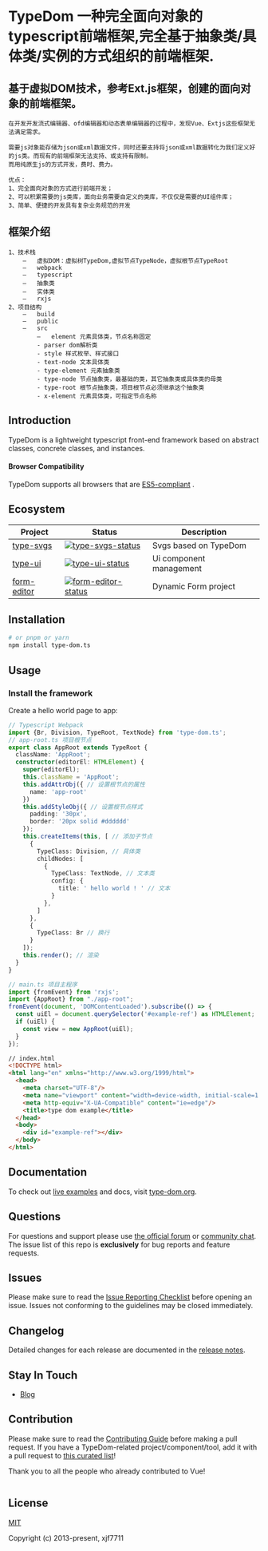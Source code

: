 # TypeDom 一种完全面向对象的typescript前端框架,完全基于抽象类/具体类/实例的方式组织的前端框架.

## 基于虚拟DOM技术，参考Ext.js框架，创建的面向对象的前端框架。

    在开发开发流式编辑器、ofd编辑器和动态表单编辑器的过程中，发现Vue、Extjs这些框架无法满足需求。
    
    需要js对象能存储为json或xml数据文件，同时还要支持将json或xml数据转化为我们定义好的js类。而现有的前端框架无法支持、或支持有限制。
    而用纯原生js的方式开发，费时、费力。

    优点：
    1、完全面向对象的方式进行前端开发；
    2、可以积累需要的js类库，面向业务需要自定义的类库，不仅仅是需要的UI组件库；
    3、简单、便捷的开发具有复杂业务规范的开发

## 框架介绍

    1、技术栈
        –	虚拟DOM：虚拟树TypeDom,虚拟节点TypeNode，虚拟根节点TypeRoot
        –	webpack
        –	typescript
        –	抽象类
        –	实体类
        –	rxjs
    2、项目结构
        –	build
        –	public
        –	src
            –	element 元素具体类，节点名称固定
            - parser dom解析类
            - style 样式枚举、样式接口
            - text-node 文本具体类
            - type-element 元素抽象类
            - type-node 节点抽象类，最基础的类，其它抽象类或具体类的母类
            - type-root 根节点抽象类，项目根节点必须继承这个抽象类
            - x-element 元素具体类，可指定节点名称


## Introduction

TypeDom is a lightweight typescript front-end framework based on abstract classes, concrete classes, and instances.

#### Browser Compatibility

TypeDom supports all browsers that are [ES5-compliant](https://kangax.github.io/compat-table/es5/) .

## Ecosystem

| Project               | Status                                       | Description             |
|-----------------------|----------------------------------------------|-------------------------|
| [type-svgs]           | [![type-svgs-status]][type-svgs-package]     | Svgs based on TypeDom   |
| [type-ui]             | [![type-ui-status]][type-ui-package]         | Ui component management |
| [form-editor]         | [![form-editor-status]][form-editor-package] | Dynamic Form project    |

[type-svgs]: https://github.com/xjf7711/type-svgs
[type-ui]: https://github.com/xjf7711/type-ui
[form-editor]: https://github.com/xjf7711/form-editor
[type-svgs-status]: https://img.shields.io/npm/v/vue-router.svg
[type-ui-status]: https://img.shields.io/npm/v/vuex.svg
[form-editor-status]: https://img.shields.io/npm/v/@vue/cli.svg
[type-svgs-package]: https://npmjs.com/package/type-svgs
[type-ui-package]: https://npmjs.com/package/type-ui
[form-editor-package]: https://npmjs.com/package/form-editor


## Installation

```bash
# or pnpm or yarn
npm install type-dom.ts
```

## Usage

### Install the framework

Create a hello world page to app:

```ts
// Typescript Webpack
import {Br, Division, TypeRoot, TextNode} from 'type-dom.ts';
// app-root.ts 项目根节点
export class AppRoot extends TypeRoot {
  className: 'AppRoot';
  constructor(editorEl: HTMLElement) {
    super(editorEl);
    this.className = 'AppRoot'; 
    this.addAttrObj({ // 设置根节点的属性
      name: 'app-root'
    })
    this.addStyleObj({ // 设置根节点样式
      padding: '30px',
      border: '20px solid #dddddd'
    });
    this.createItems(this, [ // 添加子节点
      {
        TypeClass: Division, // 具体类
        childNodes: [
          {
            TypeClass: TextNode, // 文本类
            config: {
              title: ' hello world ! ' // 文本
            }
          },
        ]
      },
      {
        TypeClass: Br // 换行
      }
    ]);
    this.render(); // 渲染
  }
}

// main.ts 项目主程序
import {fromEvent} from 'rxjs';
import {AppRoot} from "./app-root";
fromEvent(document, 'DOMContentLoaded').subscribe(() => {
  const uiEl = document.querySelector('#example-ref') as HTMLElement;
  if (uiEl) {
    const view = new AppRoot(uiEl);
  }
});
```
```html
// index.html
<!DOCTYPE html>
<html lang="en" xmlns="http://www.w3.org/1999/html">
  <head>
    <meta charset="UTF-8"/>
    <meta name="viewport" content="width=device-width, initial-scale=1.0"/>
    <meta http-equiv="X-UA-Compatible" content="ie=edge"/>
    <title>type dom example</title>
  </head>
  <body>
    <div id="example-ref"></div>
  </body> 
</html>
```


## Documentation

To check out [live examples](https://type-dom.org/examples/) and docs, visit [type-dom.org](https://type-dom.org).

## Questions

For questions and support please use [the official forum](https://forum.***.org) or [community chat](https://chat.***.org/). The issue list of this repo is **exclusively** for bug reports and feature requests.

## Issues

Please make sure to read the [Issue Reporting Checklist](https://github.com/xjf7711/type-dom/blob/dev/.github/CONTRIBUTING.md#issue-reporting-guidelines) before opening an issue. Issues not conforming to the guidelines may be closed immediately.

## Changelog

Detailed changes for each release are documented in the [release notes](https://github.com/xjf7711/type-dom/releases).

## Stay In Touch

- [Blog](https://www.cnblogs.com/Xu7711/comments)

## Contribution

Please make sure to read the [Contributing Guide](https://github.com/xjf7711/type-dom/blob/dev/.github/CONTRIBUTING.md) before making a pull request. If you have a TypeDom-related project/component/tool, add it with a pull request to [this curated list](https://github.com/xfj7711/awesome-type-dom)!

Thank you to all the people who already contributed to Vue!

<a href="https://github.com/vuejs/vue/graphs/contributors"><img src="" /></a>

## License

[MIT](https://opensource.org/licenses/MIT)

Copyright (c) 2013-present, xjf7711
